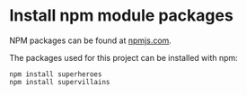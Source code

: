 # Install npm module packages
NPM packages can be found at [npmjs.com](https://www.npmjs.com/).

The packages used for this project can be installed with npm:
```
npm install superheroes
npm install supervillains

```
